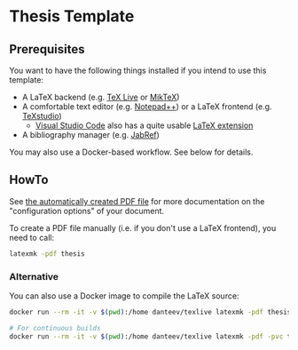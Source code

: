 # Thesis Template

## Prerequisites

You want to have the following things installed if you intend to use this
template:
 * A LaTeX backend (e.g. [TeX Live](https://www.tug.org/texlive) or [MikTeX](https://miktex.org))
 * A comfortable text editor (e.g. [Notepad++](https://notepad-plus-plus.org)) or a LaTeX frontend (e.g. [TeXstudio](http://www.texstudio.org))
   * [Visual Studio Code](https://code.visualstudio.com/) also has a quite usable [LaTeX extension](https://marketplace.visualstudio.com/items?itemName=James-Yu.latex-workshop)
 * A bibliography manager (e.g. [JabRef](http://www.jabref.org))

You may also use a Docker-based workflow. See below for details.


## HowTo

See [the automatically created PDF file](https://git.imp.fu-berlin.de/agse/thesis-template/-/jobs/artifacts/main/raw/thesis.pdf?job=compile-thesis)
for more documentation on the "configuration options" of your document.

To create a PDF file manually (i.e. if you don't use a LaTeX frontend), you need to call:
```bash
latexmk -pdf thesis
```

### Alternative

You can also use a Docker image to compile the LaTeX source:

```bash
docker run --rm -it -v $(pwd):/home danteev/texlive latexmk -pdf thesis.tex

# For continuous builds
docker run --rm -it -v $(pwd):/home danteev/texlive latexmk -pdf -pvc thesis.tex
```
